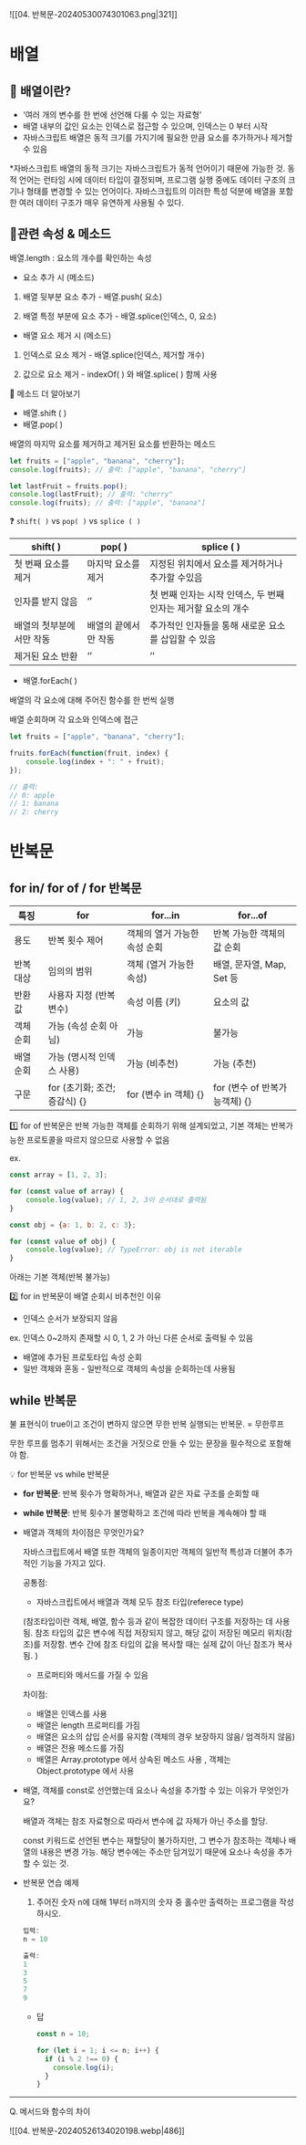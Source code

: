 ![[04. 반복문-20240530074301063.png|321]]
# 배열

## 📍 배열이란?

- ‘여러 개의 변수를 한 번에 선언해 다룰 수 있는 자료형’
- 배열 내부의 값인 요소는 인덱스로 접근할 수 있으며, 인덱스는 0 부터 시작
- 자바스크립트 배열은 동적 크기를 가지기에 필요한 만큼 요소를 추가하거나 제거할 수 있음

*자바스크립트 배열의 동적 크기는 자바스크립트가 동적 언어이기 때문에 가능한 것. 동적 언어는 런타임 시에 데이터 타입이 결정되며, 프로그램 실행 중에도 데이터 구조의 크기나 형태를 변경할 수 있는 언어이다. 자바스크립트의 이러한 특성 덕분에 배열을 포함한 여러 데이터 구조가 매우 유연하게 사용될 수 있다.

## 📍관련 속성 & 메소드

배열.length : 요소의 개수를 확인하는 속성

- 요소 추가 시 (메소드)

1. 배열 뒷부분 요소 추가 - 배열.push( 요소)
    
2. 배열 특정 부분에 요소 추가 - 배열.splice(인덱스, 0, 요소)
    

- 배열 요소 제거 시 (메소드)

1. 인덱스로 요소 제거 - 배열.splice(인덱스, 제거할 개수)
    
2. 값으로 요소 제거 - indexOf( ) 와 배열.splice( ) 함께 사용
    

<aside> 📎 메소드 더 알아보기

</aside>

- 배열.shift ( )
- 배열.pop( )

배열의 마지막 요소를 제거하고 제거된 요소를 반환하는 메소드

```js title='배열.pop( )'
let fruits = ["apple", "banana", "cherry"];
console.log(fruits); // 출력: ["apple", "banana", "cherry"]

let lastFruit = fruits.pop();
console.log(lastFruit); // 출력: "cherry"
console.log(fruits); // 출력: ["apple", "banana"]
```

❓ `shift( )` vs `pop( )` vs `splice ( )`

|shift( )|pop( )|splice ( )|
|---|---|---|
|첫 번째 요소를 제거|마지막 요소를 제거|지정된 위치에서 요소를 제거하거나 추가할 수있음|
|인자를 받지 않음|‘’|첫 번째 인자는 시작 인덱스, 두 번째 인자는 제거할 요소의 개수|
|배열의 첫부분에서만 작동|배열의 끝에서만 작동|추가적인 인자들을 통해 새로운 요소를 삽입할 수 있음|
|제거된 요소 반환|‘’|‘’|

- 배열.forEach( )

배열의 각 요소에 대해 주어진 함수를 한 번씩 실행

배열 순회하며 각 요소와 인덱스에 접근

```js
let fruits = ["apple", "banana", "cherry"];

fruits.forEach(function(fruit, index) {
    console.log(index + ": " + fruit);
});

// 출력:
// 0: apple
// 1: banana
// 2: cherry
```

# 반복문

## for in/ for of / for 반복문

|특징|for|for...in|for...of|
|---|---|---|---|
|용도|반복 횟수 제어|객체의 열거 가능한 속성 순회|반복 가능한 객체의 값 순회|
|반복 대상|임의의 범위|객체 (열거 가능한 속성)|배열, 문자열, Map, Set 등|
|반환 값|사용자 지정 (반복 변수)|속성 이름 (키)|요소의 값|
|객체 순회|가능 (속성 순회 아님)|가능|불가능|
|배열 순회|가능 (명시적 인덱스 사용)|가능 (비추천)|가능 (추천)|
|구문|for (초기화; 조건; 증감식) {}|for (변수 in 객체) {}|for (변수 of 반복가능객체) {}|

1️⃣ for of 반복문은 반복 가능한 객체를 순회하기 위해 설계되었고, 기본 객체는 반복가능한 프로토콜을 따르지 않으므로 사용할 수 없음

ex.

```js
const array = [1, 2, 3];

for (const value of array) {
    console.log(value); // 1, 2, 3이 순서대로 출력됨
}
```

```js
const obj = {a: 1, b: 2, c: 3};

for (const value of obj) {
    console.log(value); // TypeError: obj is not iterable
}
```

아래는 기본 객체(반복 불가능)

2️⃣ for in 반복문이 배열 순회시 비추천인 이유

- 인덱스 순서가 보장되지 않음

ex. 인덱스 0~2까지 존재할 시 0, 1, 2 가 아닌 다른 순서로 출력될 수 있음

- 배열에 추가된 프로토타입 속성 순회
- 일반 객체와 혼동 - 일반적으로 객체의 속성을 순회하는데 사용됨

## while 반복문

불 표현식이 true이고 조건이 변하지 않으면 무한 반복 실행되는 반복문. = 무한루프

무한 루프를 멈추기 위해서는 조건을 거짓으로 만들 수 있는 문장을 필수적으로 포함해야 함.

<aside> 💡 for 반복문 vs while 반복문

</aside>

- **for 반복문**: 반복 횟수가 명확하거나, 배열과 같은 자료 구조를 순회할 때
    
- **while 반복문**: 반복 횟수가 불명확하고 조건에 따라 반복을 계속해야 할 때
    
- 배열과 객체의 차이점은 무엇인가요?
    
    자바스크립트에서 배열 또한 객체의 일종이지만 객체의 일반적 특성과 더불어 추가적인 기능을 가지고 있다.
    
    공통점:
    
    - 자바스크립트에서 배열과 객체 모두 참조 타입(referece type)
    
    (참조타입이란 객체, 배열, 함수 등과 같이 복잡한 데이터 구조를 저장하는 데 사용됨. 참조 타입의 값은 변수에 직접 저장되지 않고, 해당 값이 저장된 메모리 위치(참조)를 저장함. 변수 간에 참조 타입의 값을 복사할 때는 실제 값이 아닌 참조가 복사됨. )
    
    - 프로퍼티와 메서드를 가질 수 있음
    
    차이점:
    
    - 배열은 인덱스를 사용
    - 배열은 length 프로퍼티를 가짐
    - 배열은 요소의 삽입 순서를 유지함 (객체의 경우 보장하지 않음/ 엄격하지 않음)
    - 배열은 전용 메소드를 가짐
    - 배열은 Array.prototype 에서 상속된 메소드 사용 , 객체는 Object.prototype 에서 사용
- 배열, 객체를 const로 선언했는데 요소나 속성을 추가할 수 있는 이유가 무엇인가요?
    
    배열과 객체는 참조 자료형으로 따라서 변수에 값 자체가 아닌 주소를 할당.
    
    const 키워드로 선언된 변수는 재할당이 불가하지만, 그 변수가 참조하는 객체나 배열의 내용은 변경 가능. 해당 변수에는 주소만 담겨있기 때문에 요소나 속성을 추가할 수 있는 것.
    
- 반복문 연습 예제
    
    1. 주어진 숫자 n에 대해 1부터 n까지의 숫자 중 홀수만 출력하는 프로그램을 작성하시오.
    
    ```js
    입력:
    n = 10 
    ```
    
    ```js
    출력:
    1
    3
    5
    7
    9
    ```
    
    - 답
        
        ```js
        const n = 10;
        
        for (let i = 1; i <= n; i++) {
          if (i % 2 !== 0) {
            console.log(i);
          }
        }
        ```
        
    

---

Q. 메서드와 함수의 차이

![[04. 반복문-20240526134020198.webp|486]]